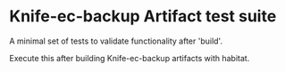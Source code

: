 # Knife-ec-backup Artifact test suite

A minimal set of tests to validate functionality after 'build'.

Execute this after building Knife-ec-backup artifacts with habitat.